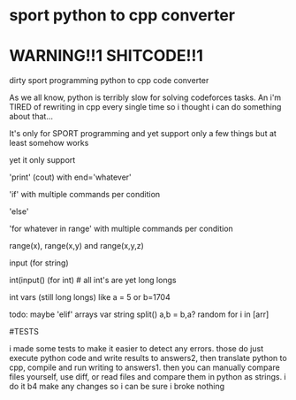 # sport python to cpp converter
# WARNING!!1 SHITCODE!!1
dirty sport programming python to cpp code converter

As we all know, python is terribly slow for solving codeforces tasks. An i'm TIRED of rewriting in cpp every single time so i thought i can do something about that...

It's only for SPORT programming and yet support only a few things but at least somehow works

yet it only support

'print' (cout) with end='whatever'

'if' with multiple commands per condition

'else' 

'for whatever in range' with multiple commands per condition

range(x), range(x,y) and range(x,y,z)

input (for string)

int(input() (for int) # all int's are yet long longs

int vars (still long longs) like a = 5 or b=1704



todo: maybe 'elif'   arrays    var string    split()    a,b = b,a?    random    for i in [arr]


#TESTS

i made some tests to make it easier to detect any errors. those do just execute python code and write results to answers2, then translate python to cpp, compile and run writing to answers1. then you can manually compare files yourself, use diff, or read files and compare them in python as strings. i do it b4 make any changes so i can be sure i broke nothing 
